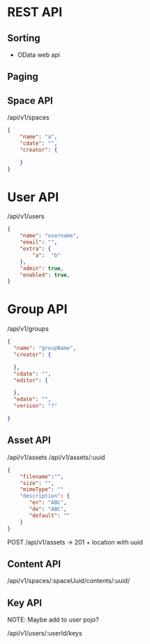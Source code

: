 # REST API

## Sorting

* OData web api

## Paging

## Space API

/api/v1/spaces

```json
{
	"name": "a",
	"cdate": "",
	"creator": {

	}
}
```

# User API

/api/v1/users
```json
{
	"name": "username",
	"email": "",
	"extra": {
		"a":  "b"
	},
	"admin": true,
	"enabled": true,
}
```

# Group API

/api/v1/groups

```json
{
  "name": "groupName",
  "creator": {

  },
  "cdate": "",
  "editor": {

  },
  "edate": "",
  "version": "?"

}
```


## Asset API

/api/v1/assets
/api/v1/assets/:uuid

```json
{
	"filename":"",
	"size": "",
	"mimeType": ""
	"description": {
	   "en": "ABC",
	   "de": "ABC",
	   "default": ""
	}
}
```

POST /api/v1/assets
-> 201 + location with uuid

## Content API

/api/v1/spaces/:spaceUuid/contents/:uuid/


## Key API

NOTE: Maybe add to user pojo?

/api/v1/users/:userId/keys

